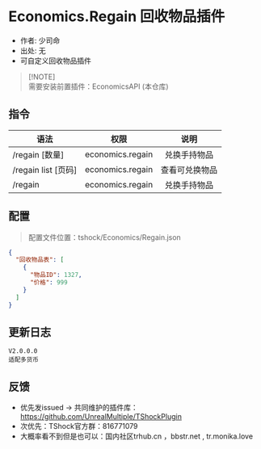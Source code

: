 # Economics.Regain 回收物品插件

- 作者: 少司命
- 出处: 无
- 可自定义回收物品插件

> [!NOTE]\
> 需要安装前置插件：EconomicsAPI (本仓库)

## 指令

| 语法                                                                    |                权限                |    说明   |
| --------------------------------------------------------------------- | :------------------------------: | :-----: |
| /regain [数量]      | economics.regain |  兑换手持物品 |
| /regain list [页码] | economics.regain | 查看可兑换物品 |
| /regain                                                               | economics.regain |  兑换手持物品 |

## 配置

> 配置文件位置：tshock/Economics/Regain.json

```json
{
  "回收物品表": [
    {
      "物品ID": 1327,
      "价格": 999
    }
  ]
}
```

## 更新日志

```
V2.0.0.0
适配多货币
```

## 反馈

- 优先发issued -> 共同维护的插件库：https://github.com/UnrealMultiple/TShockPlugin
- 次优先：TShock官方群：816771079
- 大概率看不到但是也可以：国内社区trhub.cn ，bbstr.net , tr.monika.love
